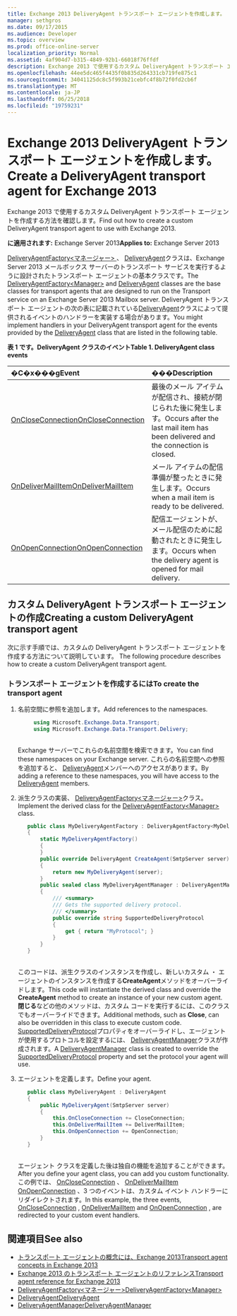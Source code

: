 ```yaml
---
title: Exchange 2013 DeliveryAgent トランスポート エージェントを作成します。
manager: sethgros
ms.date: 09/17/2015
ms.audience: Developer
ms.topic: overview
ms.prod: office-online-server
localization_priority: Normal
ms.assetid: 4af904d7-b315-4849-92b1-66018f76ffdf
description: Exchange 2013 で使用するカスタム DeliveryAgent トランスポート エージェントを作成する方法を確認します。
ms.openlocfilehash: 44ee5dc465f4435f0b835d264331cb719fe875c1
ms.sourcegitcommit: 34041125dc8c5f993b21cebfc4f8b72f0fd2cb6f
ms.translationtype: MT
ms.contentlocale: ja-JP
ms.lasthandoff: 06/25/2018
ms.locfileid: "19759231"
---
```

# <a name="create-a-deliveryagent-transport-agent-for-exchange-2013"></a><span data-ttu-id="534e1-103">Exchange 2013 DeliveryAgent トランスポート エージェントを作成します。</span><span class="sxs-lookup"><span data-stu-id="534e1-103">Create a DeliveryAgent transport agent for Exchange 2013</span></span>

<span data-ttu-id="534e1-104">Exchange 2013 で使用するカスタム DeliveryAgent トランスポート エージェントを作成する方法を確認します。</span><span class="sxs-lookup"><span data-stu-id="534e1-104">Find out how to create a custom DeliveryAgent transport agent to use with Exchange 2013.</span></span>
  
<span data-ttu-id="534e1-105">**に適用されます:** Exchange Server 2013</span><span class="sxs-lookup"><span data-stu-id="534e1-105">**Applies to:** Exchange Server 2013</span></span>
  
<span data-ttu-id="534e1-106">[DeliveryAgentFactory\<マネージャー\> ](https://msdn.microsoft.com/library/Microsoft.Exchange.Data.Transport.Delivery.DeliveryAgentFactory`1.aspx) 、 [DeliveryAgent](https://msdn.microsoft.com/library/Microsoft.Exchange.Data.DeliveryType.DeliveryAgent.aspx)クラスは、Exchange Server 2013 メールボックス サーバーのトランスポート サービスを実行するように設計されたトランスポート エージェントの基本クラスです。</span><span class="sxs-lookup"><span data-stu-id="534e1-106">The [DeliveryAgentFactory\<Manager\>](https://msdn.microsoft.com/library/Microsoft.Exchange.Data.Transport.Delivery.DeliveryAgentFactory`1.aspx) and [DeliveryAgent](https://msdn.microsoft.com/library/Microsoft.Exchange.Data.DeliveryType.DeliveryAgent.aspx) classes are the base classes for transport agents that are designed to run on the Transport service on an Exchange Server 2013 Mailbox server.</span></span> <span data-ttu-id="534e1-107">DeliveryAgent トランスポート エージェントの次の表に記載されている[DeliveryAgent](https://msdn.microsoft.com/library/Microsoft.Exchange.Data.DeliveryType.DeliveryAgent.aspx)クラスによって提供されるイベントのハンドラーを実装する場合があります。</span><span class="sxs-lookup"><span data-stu-id="534e1-107">You might implement handlers in your DeliveryAgent transport agent for the events provided by the [DeliveryAgent](https://msdn.microsoft.com/library/Microsoft.Exchange.Data.DeliveryType.DeliveryAgent.aspx) class that are listed in the following table.</span></span> 
  
<span data-ttu-id="534e1-108">**表 1 です。DeliveryAgent クラスのイベント**</span><span class="sxs-lookup"><span data-stu-id="534e1-108">**Table 1. DeliveryAgent class events**</span></span>

|<span data-ttu-id="534e1-109">**�C�x���g**</span><span class="sxs-lookup"><span data-stu-id="534e1-109">**Event**</span></span>|<span data-ttu-id="534e1-110">**���**</span><span class="sxs-lookup"><span data-stu-id="534e1-110">**Description**</span></span>|
|:-----|:-----|
|[<span data-ttu-id="534e1-111">OnCloseConnection</span><span class="sxs-lookup"><span data-stu-id="534e1-111">OnCloseConnection</span></span>](https://msdn.microsoft.com/library/Microsoft.Exchange.Data.Transport.Delivery.DeliveryAgent.OnCloseConnection.aspx) <br/> |<span data-ttu-id="534e1-112">最後のメール アイテムが配信され、接続が閉じられた後に発生します。</span><span class="sxs-lookup"><span data-stu-id="534e1-112">Occurs after the last mail item has been delivered and the connection is closed.</span></span>  <br/> |
|[<span data-ttu-id="534e1-113">OnDeliverMailItem</span><span class="sxs-lookup"><span data-stu-id="534e1-113">OnDeliverMailItem</span></span>](https://msdn.microsoft.com/library/Microsoft.Exchange.Data.Transport.Delivery.DeliveryAgent.OnDeliverMailItem.aspx) <br/> |<span data-ttu-id="534e1-114">メール アイテムの配信準備が整ったときに発生します。</span><span class="sxs-lookup"><span data-stu-id="534e1-114">Occurs when a mail item is ready to be delivered.</span></span>  <br/> |
|[<span data-ttu-id="534e1-115">OnOpenConnection</span><span class="sxs-lookup"><span data-stu-id="534e1-115">OnOpenConnection</span></span>](https://msdn.microsoft.com/library/Microsoft.Exchange.Data.Transport.Delivery.DeliveryAgent.OnOpenConnection.aspx) <br/> |<span data-ttu-id="534e1-116">配信エージェントが、メール配信のために起動されたときに発生します。</span><span class="sxs-lookup"><span data-stu-id="534e1-116">Occurs when the delivery agent is opened for mail delivery.</span></span>  <br/> |
   
## <a name="creating-a-custom-deliveryagent-transport-agent"></a><span data-ttu-id="534e1-117">カスタム DeliveryAgent トランスポート エージェントの作成</span><span class="sxs-lookup"><span data-stu-id="534e1-117">Creating a custom DeliveryAgent transport agent</span></span>

<span data-ttu-id="534e1-118">次に示す手順では、カスタムの DeliveryAgent トランスポート エージェントを作成する方法について説明しています。 </span><span class="sxs-lookup"><span data-stu-id="534e1-118">The following procedure describes how to create a custom DeliveryAgent transport agent.</span></span> 
  
### <a name="to-create-the-transport-agent"></a><span data-ttu-id="534e1-119">トランスポート エージェントを作成するには</span><span class="sxs-lookup"><span data-stu-id="534e1-119">To create the transport agent</span></span>

1. <span data-ttu-id="534e1-120">名前空間に参照を追加します。</span><span class="sxs-lookup"><span data-stu-id="534e1-120">Add references to the namespaces.</span></span>
    
   ```cs
        using Microsoft.Exchange.Data.Transport;
        using Microsoft.Exchange.Data.Transport.Delivery;
    
   ```

   <span data-ttu-id="534e1-121">Exchange サーバーでこれらの名前空間を検索できます。</span><span class="sxs-lookup"><span data-stu-id="534e1-121">You can find these namespaces on your Exchange server.</span></span> <span data-ttu-id="534e1-122">これらの名前空間への参照を追加すると、 [DeliveryAgent](https://msdn.microsoft.com/library/Microsoft.Exchange.Data.DeliveryType.DeliveryAgent.aspx)メンバーへのアクセスがあります。</span><span class="sxs-lookup"><span data-stu-id="534e1-122">By adding a reference to these namespaces, you will have access to the [DeliveryAgent](https://msdn.microsoft.com/library/Microsoft.Exchange.Data.DeliveryType.DeliveryAgent.aspx) members.</span></span> 
    
2. <span data-ttu-id="534e1-123">派生クラスの実装、 [DeliveryAgentFactory\<マネージャー\>](https://msdn.microsoft.com/library/Microsoft.Exchange.Data.Transport.Delivery.DeliveryAgentFactory`1.aspx)クラス。</span><span class="sxs-lookup"><span data-stu-id="534e1-123">Implement the derived class for the [DeliveryAgentFactory\<Manager\>](https://msdn.microsoft.com/library/Microsoft.Exchange.Data.Transport.Delivery.DeliveryAgentFactory`1.aspx) class.</span></span> 
    
   ```cs
      public class MyDeliveryAgentFactory : DeliveryAgentFactory<MyDeliveryAgentFactory.MyDeliveryAgentManager>
      {
          static MyDeliveryAgentFactory()
          {
          }
          public override DeliveryAgent CreateAgent(SmtpServer server)
          {
              return new MyDeliveryAgent(server);
          }
          public sealed class MyDeliveryAgentManager : DeliveryAgentManager
          {
              /// <summary>
              /// Gets the supported delivery protocol.
              /// </summary>
              public override string SupportedDeliveryProtocol
              {
                  get { return "MyProtocol"; }
              }
          }
      }
  
   ```

   <span data-ttu-id="534e1-124">このコードは、派生クラスのインスタンスを作成し、新しいカスタム ・ エージェントのインスタンスを作成する**CreateAgent**メソッドをオーバーライドします。</span><span class="sxs-lookup"><span data-stu-id="534e1-124">This code will instantiate the derived class and override the **CreateAgent** method to create an instance of your new custom agent.</span></span> <span data-ttu-id="534e1-125">**閉じる**などの他のメソッドは、カスタム コードを実行するには、このクラスでもオーバーライドできます。</span><span class="sxs-lookup"><span data-stu-id="534e1-125">Additional methods, such as **Close**, can also be overridden in this class to execute custom code.</span></span> <span data-ttu-id="534e1-126">[SupportedDeliveryProtocol](https://msdn.microsoft.com/library/Microsoft.Exchange.Data.Transport.Delivery.DeliveryAgentManager.SupportedDeliveryProtocol.aspx)プロパティをオーバーライドし、エージェントが使用するプロトコルを設定するには、 [DeliveryAgentManager](https://msdn.microsoft.com/library/Microsoft.Exchange.Data.Transport.Delivery.DeliveryAgentManager.aspx)クラスが作成されます。</span><span class="sxs-lookup"><span data-stu-id="534e1-126">A [DeliveryAgentManager](https://msdn.microsoft.com/library/Microsoft.Exchange.Data.Transport.Delivery.DeliveryAgentManager.aspx) class is created to override the [SupportedDeliveryProtocol](https://msdn.microsoft.com/library/Microsoft.Exchange.Data.Transport.Delivery.DeliveryAgentManager.SupportedDeliveryProtocol.aspx) property and set the protocol your agent will use.</span></span> 
    
3. <span data-ttu-id="534e1-127">エージェントを定義します。</span><span class="sxs-lookup"><span data-stu-id="534e1-127">Define your agent.</span></span>
    
   ```cs
      public class MyDeliveryAgent : DeliveryAgent
      {
          public MyDeliveryAgent(SmtpServer server)
          {
              this.OnCloseConnection += CloseConnection;
              this.OnDeliverMailItem += DeliverMailItem;
              this.OnOpenConnection += OpenConnection;
          }
      }
  
   ```

   <span data-ttu-id="534e1-128">エージェント クラスを定義した後は独自の機能を追加することができます。</span><span class="sxs-lookup"><span data-stu-id="534e1-128">After you define your agent class, you can add you custom functionality.</span></span> <span data-ttu-id="534e1-129">この例では、 [OnCloseConnection](https://msdn.microsoft.com/library/Microsoft.Exchange.Data.Transport.Delivery.DeliveryAgent.OnCloseConnection.aspx) 、 [OnDeliverMailItem](https://msdn.microsoft.com/library/Microsoft.Exchange.Data.Transport.Delivery.DeliveryAgent.OnDeliverMailItem.aspx) [OnOpenConnection](https://msdn.microsoft.com/library/Microsoft.Exchange.Data.Transport.Delivery.DeliveryAgent.OnOpenConnection.aspx) 、3 つのイベントは、カスタム イベント ハンドラーにリダイレクトされます。</span><span class="sxs-lookup"><span data-stu-id="534e1-129">In this example, the three events, [OnCloseConnection](https://msdn.microsoft.com/library/Microsoft.Exchange.Data.Transport.Delivery.DeliveryAgent.OnCloseConnection.aspx) , [OnDeliverMailItem](https://msdn.microsoft.com/library/Microsoft.Exchange.Data.Transport.Delivery.DeliveryAgent.OnDeliverMailItem.aspx) and [OnOpenConnection](https://msdn.microsoft.com/library/Microsoft.Exchange.Data.Transport.Delivery.DeliveryAgent.OnOpenConnection.aspx) , are redirected to your custom event handlers.</span></span> 
    
## <a name="see-also"></a><span data-ttu-id="534e1-130">関連項目</span><span class="sxs-lookup"><span data-stu-id="534e1-130">See also</span></span>

- [<span data-ttu-id="534e1-131">トランスポート エージェントの概念には、Exchange 2013</span><span class="sxs-lookup"><span data-stu-id="534e1-131">Transport agent concepts in Exchange 2013</span></span>](transport-agent-concepts-in-exchange-2013.md)
- [<span data-ttu-id="534e1-132">Exchange 2013 のトランスポート エージェントのリファレンス</span><span class="sxs-lookup"><span data-stu-id="534e1-132">Transport agent reference for Exchange 2013</span></span>](transport-agent-reference-for-exchange-2013.md)    
- [<span data-ttu-id="534e1-133">DeliveryAgentFactory\<マネージャー\></span><span class="sxs-lookup"><span data-stu-id="534e1-133">DeliveryAgentFactory\<Manager\></span></span>](https://msdn.microsoft.com/library/Microsoft.Exchange.Data.Transport.Delivery.DeliveryAgentFactory`1.aspx)   
- [<span data-ttu-id="534e1-134">DeliveryAgent</span><span class="sxs-lookup"><span data-stu-id="534e1-134">DeliveryAgent</span></span>](https://msdn.microsoft.com/library/Microsoft.Exchange.Data.DeliveryType.DeliveryAgent.aspx)    
- [<span data-ttu-id="534e1-135">DeliveryAgentManager</span><span class="sxs-lookup"><span data-stu-id="534e1-135">DeliveryAgentManager</span></span>](https://msdn.microsoft.com/library/Microsoft.Exchange.Data.Transport.Delivery.DeliveryAgentManager.aspx)
    

